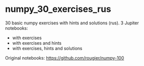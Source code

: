 # numpy_30_exercises_rus
30 basic numpy exercises with hints and solutions (rus). 
3 Jupiter notebooks:
- with exercises
- with exercises and hints
- with exercises, hints and solutions

Original notebooks: https://github.com/rougier/numpy-100
